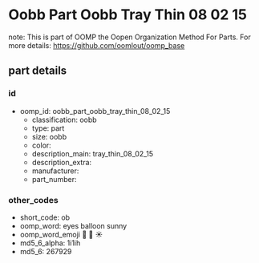 # Oobb Part Oobb Tray Thin 08 02 15  

note: This is part of OOMP the Oopen Organization Method For Parts. For more details: https://github.com/oomlout/oomp_base

##  part details





### id
* oomp_id: oobb_part_oobb_tray_thin_08_02_15
  * classification: oobb
  * type: part
  * size: oobb
  * color: 
  * description_main: tray_thin_08_02_15
  * description_extra: 
  * manufacturer: 
  * part_number: 

### other_codes
* short_code: ob
* oomp_word: eyes balloon sunny
* oomp_word_emoji :eyes: :balloon: :sunny:
* md5_6_alpha: 1i1ih
* md5_6: 267929